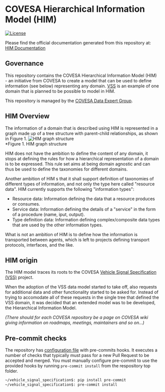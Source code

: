 # COVESA Hierarchical Information Model (HIM)

[![License](https://img.shields.io/badge/License-MPL%202.0-blue.svg)](https://opensource.org/licenses/MPL-2.0)

Please find the official documentation generated from this repository at: [HIM Documentation](https://covesa.github.io/hierarchical_information_model/)

## Governance

<!-- Give a short rationale for the repository -->

This repository contains the COVESA Hierarchical Information Model (HIM) - an initiative from COVESA to create a model
that can be used to define information (see below) representing any domain.
[VSS](https://github.com/COVESA/vehicle_signal_specification) is an example of one domain that is planned to be possible to model in HIM.

<!-- Give a short description of which group/project in COVESA that manages this repository and link to their wiki -->

This repository is managed by the [COVESA Data Expert Group](https://wiki.covesa.global/display/WIK4/Data+Expert+Group).

## HIM Overview

The information of a domain that is described using HIM is represented in a graph made up of a tree structure with parent-child relationships,
as shown in Figure 1.
![HIM graph structure](pics/him_graph_structure.png?raw=true)<br>
*Figure 1. HIM graph structure<br>

HIM does not have the ambition to define the content of any domain,
it stops at defining the rules for how a hierarchical representation of a domain is to be expressed.
This rule set aims at being domain agnostic and can thus be used to define the taxonomies for different domains.

Another ambition of HIM s that it shall support definition of taxonomies of different types of information,
and not only the type here called "resource data".
HIM currently supports the following "information types":
- Resource data: Information defining the data that a resource produces or consumes.
- Service data: Information defining the details of a "service" in the form of a procedure (name, iput, output).
- Type definition data: Information defining complex/composite data types that are used by the other information types.

What is not an ambition of HIM is to define how the information is transported between agents,
which is left to projects defining transport protocols, interfaces, and the like.

## HIM origin

The HIM model traces its roots to the COVESA
[Vehicle Signal Specification (VSS)](https://github.com/COVESA/vehicle_signal_specification) project.

When the adoption of the VSS data model started to take off,
also requests for additional data and other functionality started to be asked for.
Instead of trying to accomodate all of these requests in the single tree that defined the VSS domain,
it was decided that an extended model was to be developed, the Hierarchical Information Model.


<!-- For status and roadmap of this repository please visit ... -->

*(There should for each COVESA repository be a page on COVESA wiki giving information on roadmaps, meetings, maintainers and so on...)*

## Pre-commit checks
The repository has [configuration file](.pre-commit-config.yaml) with pre-commits hooks.
It executes a number of checks that typically must pass for a new Pull Request to be accepted and merged.
You must manually configure pre-commit to use the provided hooks by running `pre-commit install` from the
respository top folder.

```bash
~/vehicle_signal_specification$: pip install pre-commit
~/vehicle_signal_specification$: pre-commit install
```
